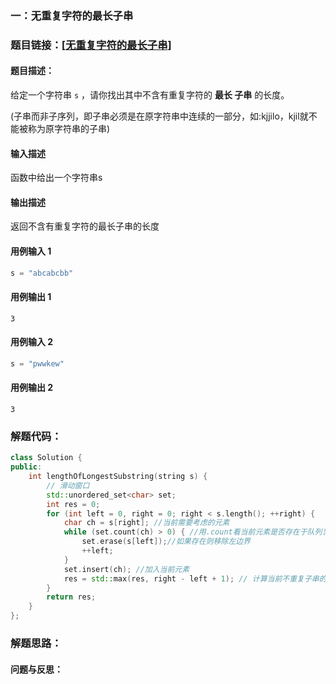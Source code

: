 ### 一：无重复字符的最长子串



### 题目链接：[[无重复字符的最长子串](https://leetcode.cn/problems/longest-substring-without-repeating-characters/)]



#### 题目描述：

给定一个字符串 `s` ，请你找出其中不含有重复字符的 **最长 子串** 的长度。

(子串而非子序列，即子串必须是在原字符串中连续的一部分，如:kjjilo，kjil就不能被称为原字符串的子串)

#### 输入描述

函数中给出一个字符串s

#### 输出描述

返回不含有重复字符的最长子串的长度

#### 用例输入 1



```cpp
s = "abcabcbb"
```



#### 用例输出 1



```
3
```

#### 用例输入 2



```cpp
s = "pwwkew"
```



#### 用例输出 2



```
3
```



### 解题代码：



```cpp
class Solution {
public:
    int lengthOfLongestSubstring(string s) {
        // 滑动窗口
        std::unordered_set<char> set; 
        int res = 0; 
        for (int left = 0, right = 0; right < s.length(); ++right) { 
            char ch = s[right]; //当前需要考虑的元素
            while (set.count(ch) > 0) { //用.count看当前元素是否存在于队列当中
                set.erase(s[left]);//如果存在则移除左边界
                ++left;
            }
            set.insert(ch); //加入当前元素
            res = std::max(res, right - left + 1); // 计算当前不重复子串的长度
        }
        return res;
    }
};
```



### 解题思路：







#### 问题与反思：



